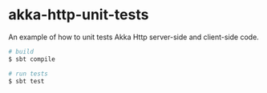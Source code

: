 # akka-http-unit-tests

An example of how to unit tests Akka Http server-side and client-side code.

```bash
# build
$ sbt compile

# run tests
$ sbt test
```
